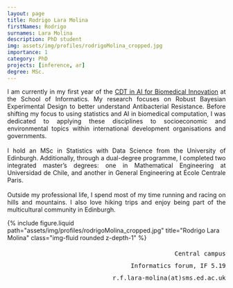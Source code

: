 ```yaml
---
layout: page
title: Rodrigo Lara Molina
firstNames: Rodrigo
surnames: Lara Molina
description: PhD student
img: assets/img/profiles/rodrigoMolina_cropped.jpg
importance: 1
category: PhD
projects: [inference, ar]
degree: MSc.
---
```


<div class="row">
  <div class="col-sm mt-3 mt-md-0">
    <p style="text-align: justify">
      I am currently in my first year of the <a href="https://www.ai4biomed.io/">CDT in AI for Biomedical Innovation</a> 
at the School of Informatics. My research focuses on Robust Bayesian Experimental Design to better understand 
Antibacterial Resistance. Before shifting my focus to using statistics and AI in biomedical computation, I was 
dedicated to applying these disciplines to socioeconomic and environmental topics within international development 
organisations and governments. <br> <br>
I hold an MSc in Statistics with Data Science from the University of Edinburgh. Additionally, through a dual-degree 
programme, I completed two integrated master’s degrees: one in Mathematical Engineering at Universidad de Chile, and 
another in General Engineering at École Centrale Paris. <br> <br>
Outside my professional life, I spend most of my time running and racing on hills and mountains. I also love hiking 
trips and enjoy being part of the multicultural community in Edinburgh.
    </p>
  </div>
  <div class="col-sm mt-3 mt-md-0">
    <div class="row">
      {% 
        include figure.liquid 
        path="assets/img/profiles/rodrigoMolina_cropped.jpg" 
        title="Rodrigo Lara Molina" 
        class="img-fluid rounded z-depth-1" 
      %}
    </div>
    <div class="d-flex flex-row justify-content-end">
      <p style="text-align:right; font-family:monospace; line-height:200%">
      Central campus <br>
      Informatics forum, IF 5.19 <br>
      r.f.lara-molina(at)sms.ed.ac.uk </p>
    </div>
  </div>
</div>
